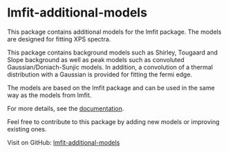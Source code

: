 # lmfit-additional-models
This package contains additional models for the lmfit package. The
models are designed for fitting XPS spectra.

This package contains background models such as Shirley, Tougaard and Slope background as well as peak models such as convoluted Gaussian/Doniach-Sunjic models. In
addition, a convolution of a thermal distribution with a Gaussian is provided for fitting the fermi edge.

The models are based on the lmfit package and can be used in the same way as the models from lmfit. 

For more details, see the [documentation](https://lmfit-additional-models.readthedocs.io/en/latest/#). 

Feel free to contribute to this package by adding new models or improving existing ones. 

Visit on GitHub: [lmfit-additional-models](https://github.com/Julian-Hochhaus/lmfit-additional-models)

